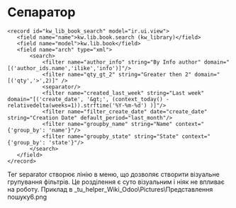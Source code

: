 
Сепаратор
===================================================

    <record id="kw_lib_book_search" model="ir.ui.view">
       <field name="name">kw.lib.book.search (kw_library)</field>
       <field name="model">kw.lib.book</field>
       <field name="arch" type="xml">
           <search>
               <filter name="author_info" string="By Info author" domain="[('author_ids.name','ilike','info')]"/>
               <filter name="qty_gt_2" string="Greater then 2" domain="[('qty','>',2)]" />
               <separator/>
               <filter name="created_last_week" string="Last week" domain="[('create_date', '&gt;', (context_today() - relativedelta(weeks=1)).strftime('%Y-%m-%d') )]"/>
               <filter name="filter_create_date" date="create_date" string="Creation Date" default_period="last_month"/>
               <filter name="groupby_name" string="Name" context="{'group_by': 'name'}"/>
               <filter name="groupby_state" string="State" context="{'group_by': 'state'}"/>
           </search>
       </field>
    </record>
Тег separator створює лінію в меню, що дозволяє створити візуальне групування фільтрів. Це розділення є суто візуальним і ніяк не впливає на роботу.
Приклад в _tu_helper\_Wiki\_Odoo\Pictures\Представлення пошуку6.png
